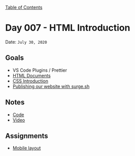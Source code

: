 [Table of Contents](../README.md)

# Day 007 - HTML Introduction

Date: `July 30, 2020`

## Goals

- VS Code Plugins / Prettier
- [HTML Documents](/units/html-documents/README.md)
- [CSS Introduction](/units/css-introduction/README.md)
- [Publishing our website with surge.sh](https://surge.sh/)

## Notes

- [Code](./code)
- [Video](https://www.youtube.com/watch?v=M1tE5pFNyhs)

## Assignments

- [Mobile layout](/assignments/mobile-layout)
